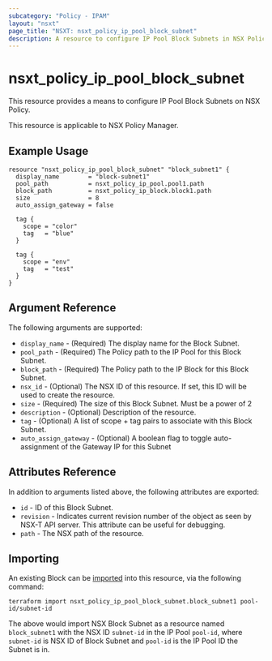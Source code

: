 ```yaml
---
subcategory: "Policy - IPAM"
layout: "nsxt"
page_title: "NSXT: nsxt_policy_ip_pool_block_subnet"
description: A resource to configure IP Pool Block Subnets in NSX Policy.
---
```


# nsxt_policy_ip_pool_block_subnet

This resource provides a means to configure IP Pool Block Subnets on NSX Policy.

This resource is applicable to NSX Policy Manager.

## Example Usage

```hcl
resource "nsxt_policy_ip_pool_block_subnet" "block_subnet1" {
  display_name        = "block-subnet1"
  pool_path           = nsxt_policy_ip_pool.pool1.path
  block_path          = nsxt_policy_ip_block.block1.path
  size                = 8
  auto_assign_gateway = false

  tag {
    scope = "color"
    tag   = "blue"
  }

  tag {
    scope = "env"
    tag   = "test"
  }
}
```

## Argument Reference

The following arguments are supported:

* `display_name` - (Required) The display name for the Block Subnet.
* `pool_path` - (Required) The Policy path to the IP Pool for this Block Subnet.
* `block_path` - (Required) The Policy path to the IP Block for this Block Subnet.
* `nsx_id` - (Optional) The NSX ID of this resource. If set, this ID will be used to create the resource.
* `size` - (Required) The size of this Block Subnet. Must be a power of 2
* `description` - (Optional) Description of the resource.
* `tag` - (Optional) A list of scope + tag pairs to associate with this Block Subnet.
* `auto_assign_gateway` - (Optional) A boolean flag to toggle auto-assignment of the Gateway IP for this Subnet

## Attributes Reference

In addition to arguments listed above, the following attributes are exported:

* `id` - ID of this Block Subnet.
* `revision` - Indicates current revision number of the object as seen by NSX-T API server. This attribute can be useful for debugging.
* `path` - The NSX path of the resource.

## Importing

An existing Block can be [imported][docs-import] into this resource, via the following command:

[docs-import]: /docs/import/index.html

```
terraform import nsxt_policy_ip_pool_block_subnet.block_subnet1 pool-id/subnet-id
```

The above would import NSX Block Subnet as a resource named `block_subnet1` with the NSX ID `subnet-id` in the IP Pool `pool-id`, where `subnet-id` is NSX ID of Block Subnet and `pool-id` is the IP Pool ID the Subnet is in.
